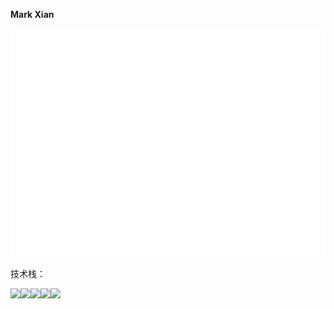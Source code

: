 **Mark Xian**

![Metrics](https://github.com/xianjianlf2/xianjianlf2/blob/main/github-metrics.svg)

技术栈：

<code><img src="https://cdn.jsdelivr.net/gh/devicons/devicon/icons/react/react-original.svg" width="60px;" /></code><code><img src="https://cdn.jsdelivr.net/gh/devicons/devicon/icons/flutter/flutter-original.svg" width="60px;" /></code><code><img src="https://cdn.jsdelivr.net/gh/devicons/devicon/icons/javascript/javascript-plain.svg" width="60px;" /></code><code><img src="https://cdn.jsdelivr.net/gh/devicons/devicon/icons/typescript/typescript-original.svg" width="60px;"/></code><code><img src="https://cdn.jsdelivr.net/gh/devicons/devicon/icons/vuejs/vuejs-original.svg" width="60px;" /></code>

